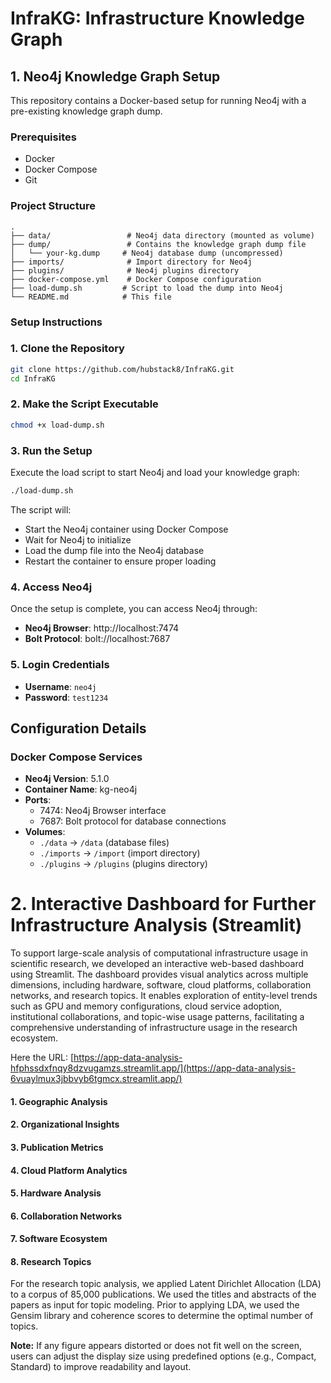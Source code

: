 # InfraKG: Infrastructure Knowledge Graph
## 1. Neo4j Knowledge Graph Setup

This repository contains a Docker-based setup for running Neo4j with a pre-existing knowledge graph dump.

### Prerequisites

- Docker
- Docker Compose
- Git

### Project Structure

```
.
├── data/                 # Neo4j data directory (mounted as volume)
├── dump/                 # Contains the knowledge graph dump file
│   └── your-kg.dump     # Neo4j database dump (uncompressed)
├── imports/              # Import directory for Neo4j
├── plugins/              # Neo4j plugins directory
├── docker-compose.yml    # Docker Compose configuration
├── load-dump.sh         # Script to load the dump into Neo4j
└── README.md            # This file
```

### Setup Instructions

### 1. Clone the Repository

```bash
git clone https://github.com/hubstack8/InfraKG.git
cd InfraKG
```

### 2. Make the Script Executable

```bash
chmod +x load-dump.sh
```

### 3. Run the Setup

Execute the load script to start Neo4j and load your knowledge graph:

```bash
./load-dump.sh
```

The script will:
- Start the Neo4j container using Docker Compose
- Wait for Neo4j to initialize
- Load the dump file into the Neo4j database
- Restart the container to ensure proper loading

### 4. Access Neo4j

Once the setup is complete, you can access Neo4j through:

- **Neo4j Browser**: http://localhost:7474
- **Bolt Protocol**: bolt://localhost:7687

### 5. Login Credentials

- **Username**: `neo4j`
- **Password**: `test1234`

## Configuration Details

### Docker Compose Services

- **Neo4j Version**: 5.1.0
- **Container Name**: kg-neo4j
- **Ports**:
  - 7474: Neo4j Browser interface
  - 7687: Bolt protocol for database connections
- **Volumes**:
  - `./data` → `/data` (database files)
  - `./imports` → `/import` (import directory)
  - `./plugins` → `/plugins` (plugins directory)






# 2. Interactive Dashboard for Further Infrastructure Analysis (Streamlit)
To support large-scale analysis of computational infrastructure usage in scientific research, we developed an interactive web-based dashboard using Streamlit. The dashboard provides visual analytics across multiple dimensions, including hardware, software, cloud platforms, collaboration networks, and research topics. It enables exploration of entity-level trends such as GPU and memory configurations, cloud service adoption, institutional collaborations, and topic-wise usage patterns, facilitating a comprehensive understanding of infrastructure usage in the research ecosystem. 

Here the URL: [https://app-data-analysis-hfphssdxfnqy8dzvugamzs.streamlit.app/](https://app-data-analysis-6vuaylmux3jbbvyb6tgmcx.streamlit.app/)
#### 1. Geographic Analysis
#### 2. Organizational Insights
#### 3. Publication Metrics
#### 4. Cloud Platform Analytics
#### 5. Hardware Analysis
#### 6. Collaboration Networks
#### 7. Software Ecosystem
#### 8. Research Topics
For the research topic analysis, we applied Latent Dirichlet Allocation (LDA) to a corpus of 85,000 publications. We used the titles and abstracts of the papers as input for topic modeling. Prior to applying LDA, we used the Gensim library and coherence scores to determine the optimal number of topics.

**Note:** If any figure appears distorted or does not fit well on the screen, users can adjust the display size using predefined options (e.g., Compact, Standard) to improve readability and layout.
